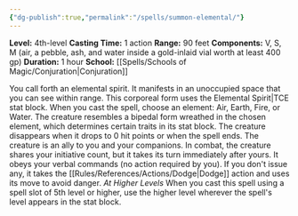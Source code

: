 ```yaml
---
{"dg-publish":true,"permalink":"/spells/summon-elemental/"}
---
```


**Level:** 4th-level
**Casting Time:** 1 action
**Range:** 90 feet
**Components:** V, S, M (air, a pebble, ash, and water inside a gold-inlaid vial worth at least 400 gp)
**Duration:** 1 hour
**School:** [[Spells/Schools of Magic/Conjuration\|Conjuration]]

You call forth an elemental spirit. It manifests in an unoccupied space that you can see within range. This corporeal form uses the Elemental Spirit|TCE stat block. When you cast the spell, choose an element: Air, Earth, Fire, or Water. The creature resembles a bipedal form wreathed in the chosen element, which determines certain traits in its stat block. The creature disappears when it drops to 0 hit points or when the spell ends.
The creature is an ally to you and your companions. In combat, the creature shares your initiative count, but it takes its turn immediately after yours. It obeys your verbal commands (no action required by you). If you don't issue any, it takes the [[Rules/References/Actions/Dodge\|Dodge]] action and uses its move to avoid danger.
_At Higher Levels_
When you cast this spell using a spell slot of 5th level or higher, use the higher level wherever the spell's level appears in the stat block.